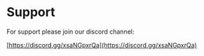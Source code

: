 # Support

For support please join our discord channel:

[https://discord.gg/xsaNGpxrQa](https://discord.gg/xsaNGpxrQa)